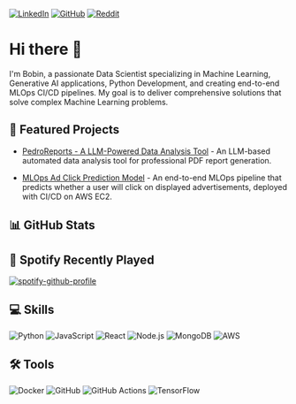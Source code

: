 [![LinkedIn](https://img.shields.io/badge/LinkedIn-%230077B5.svg?logo=linkedin&logoColor=white)](https://www.linkedin.com/in/bobin-singh/)
[![GitHub](https://img.shields.io/badge/GitHub-%23121011.svg?logo=github&logoColor=white)](https://github.com/bobinsingh)
[![Reddit](https://img.shields.io/badge/Reddit-%23FF4500.svg?logo=reddit&logoColor=white)](https://www.reddit.com/user/Pedro_On_Reddit/)

# Hi there 👋

I'm Bobin, a passionate Data Scientist specializing in Machine Learning, Generative AI applications, Python Development, and creating end-to-end MLOps CI/CD pipelines. My goal is to deliver comprehensive solutions that solve complex Machine Learning problems.

## 📌 Featured Projects

* [PedroReports - A LLM-Powered Data Analysis Tool](https://github.com/bobinsingh/PedroReports-LLM-Powered-Report-Tool) - An LLM-based automated data analysis tool for professional PDF report generation.

* [MLOps Ad Click Prediction Model](https://github.com/bobinsingh/Ad-Click-Prediction-MLOps) - An end-to-end MLOps pipeline that predicts whether a user will click on displayed advertisements, deployed with CI/CD on AWS EC2.

## 📊 GitHub Stats

## 🎵 Spotify Recently Played

[![spotify-github-profile](https://spotify-github-profile.kittinanx.com/api/view?uid=31y7k2qioh3tkuj7h4ruwn2hddeq&cover_image=true&theme=novatorem&show_offline=false&background_color=121212&interchange=true&bar_color=53b14f&bar_color_cover=false)](https://github.com/kittinan/spotify-github-profile)

## 💻 Skills
![Python](https://img.shields.io/badge/Python-3776AB?style=for-the-badge&logo=python&logoColor=white)
![JavaScript](https://img.shields.io/badge/JavaScript-F7DF1E?style=for-the-badge&logo=javascript&logoColor=black)
![React](https://img.shields.io/badge/React-20232A?style=for-the-badge&logo=react&logoColor=61DAFB)
![Node.js](https://img.shields.io/badge/Node.js-43853D?style=for-the-badge&logo=node.js&logoColor=white)
![MongoDB](https://img.shields.io/badge/MongoDB-4EA94B?style=for-the-badge&logo=mongodb&logoColor=white)
![AWS](https://img.shields.io/badge/AWS-232F3E?style=for-the-badge&logo=amazon-aws&logoColor=white)

## 🛠️ Tools
![Docker](https://img.shields.io/badge/Docker-2496ED?style=for-the-badge&logo=docker&logoColor=white)
![GitHub](https://img.shields.io/badge/GitHub-181717?style=for-the-badge&logo=github&logoColor=white)
![GitHub Actions](https://img.shields.io/badge/GitHub_Actions-2088FF?style=for-the-badge&logo=github-actions&logoColor=white)
![TensorFlow](https://img.shields.io/badge/TensorFlow-FF6F00?style=for-the-badge&logo=tensorflow&logoColor=white)
